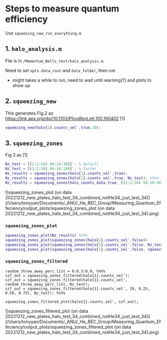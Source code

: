 # Steps to measure quantum efficiency



Use `squeezing_new_run_everything.m` 

## 1. `halo_analysis.m`

File is in `/Momentum_Bells_test/halo_analysis.m`.

Need to set `opts.data_root` and `data_folder`, then run 

* might takes a while to run, need to wait until warning(?) and plots to show up

## 2. `squeezing_new`

This generates Fig.2 as https://link.aps.org/doi/10.1103/PhysRevLett.105.190402 [1]

```matlab
squeezing_new(halo{1}.counts_vel',true,10);
```

## 3. `squeezing_zones`

Fig 3 as [1]

```matlab
Nz_test = [(2:2:50) 60:10:360]'; % default
Nz_test = [(2:2:50) 60:10:180]'; % faster
Nz_results = squeezing_zones(halo{1}.counts_vel',true);
Nz_results = squeezing_zones(halo{1}.counts_vel',true, Nz_test); %%%% 
Nz_results = squeezing_zones(halo_counts_data,true, [(2:2:50) 60:10:90]'); %%%% 
```

![squeezing_zones_plot (on data 20221212_new_plates_halo_test_34_combined_notHe34_just_test_34)](/Users/tonyyan/Documents/_ANU/_He_BEC_Group/Measuring_Quantum_Effeciency/output_plots/squeezing_zones_plot (on data 20221212_new_plates_halo_test_34_combined_notHe34_just_test_34).png)



###  `squeezing_zones_plot`

```matlab
squeezing_zones_plot(Nz_results) %%%%
squeezing_zones_plot(squeezing_zones(halo{1}.counts_vel',false))
squeezing_zones_plot(squeezing_zones(halo{1}.counts_vel',false, Nz_test)) 
squeezing_zones_plot(squeezing_zones(halo{1}.counts_vel',false, squeezing_zones(halo_counts_data,true, [(2:2:50) 60:10:90]'))) 


```

### `squeezing_zones_filtered`

```
random_throw_away_perc_list = 0:0.3:0.9; %%%% 
szf_out = squeezing_zones_filtered(halo{1}.counts_vel');
szf_out = squeezing_zones_filtered(halo{1}.counts_vel', random_throw_away_perc_list, Nz_test);
szf_out = squeezing_zones_filtered(halo{1}.counts_vel', [0, 0.25, 0.50, 0.75], Nz_test); %%%% 

squeezing_zones_filtered_plot(halo{1}.counts_vel', szf_out);
```



![squeezing_zones_filtered_plot (on data 20221212_new_plates_halo_test_34_combined_notHe34_just_test_34)](/Users/tonyyan/Documents/_ANU/_He_BEC_Group/Measuring_Quantum_Effeciency/output_plots/squeezing_zones_filtered_plot (on data 20221212_new_plates_halo_test_34_combined_notHe34_just_test_34).png)











